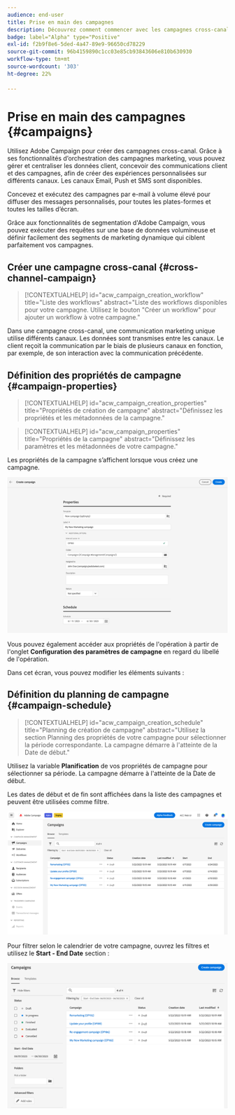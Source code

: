```yaml
---
audience: end-user
title: Prise en main des campagnes
description: Découvrez comment commencer avec les campagnes cross-canal.
badge: label="Alpha" type="Positive"
exl-id: f2b9f8e6-5ded-4a47-89e9-96650cd78229
source-git-commit: 96b4159890c1cc03e85cb93843606e810b630930
workflow-type: tm+mt
source-wordcount: '303'
ht-degree: 22%

---
```


# Prise en main des campagnes {#campaigns}

Utilisez Adobe Campaign pour créer des campagnes cross-canal. Grâce à ses fonctionnalités d’orchestration des campagnes marketing, vous pouvez gérer et centraliser les données client, concevoir des communications client et des campagnes, afin de créer des expériences personnalisées sur différents canaux. Les canaux Email, Push et SMS sont disponibles.

Concevez et exécutez des campagnes par e-mail à volume élevé pour diffuser des messages personnalisés, pour toutes les plates-formes et toutes les tailles d’écran.
<!--Measure the effectiveness of your deliveries with detailed reports including thecounts of opens, clicks, forwards, and more.--> Grâce aux fonctionnalités de segmentation d&#39;Adobe Campaign, vous pouvez exécuter des requêtes sur une base de données volumineuse et définir facilement des segments de marketing dynamique qui ciblent parfaitement vos campagnes.

## Créer une campagne cross-canal {#cross-channel-campaign}


>[!CONTEXTUALHELP]
>id="acw_campaign_creation_workflow"
>title="Liste des workflows"
>abstract="Liste des workflows disponibles pour votre campagne. Utilisez le bouton &quot;Créer un workflow&quot; pour ajouter un workflow à votre campagne."



Dans une campagne cross-canal, une communication marketing unique utilise différents canaux. Les données sont transmises entre les canaux. Le client reçoit la communication par le biais de plusieurs canaux en fonction, par exemple, de son interaction avec la communication précédente.

## Définition des propriétés de campagne {#campaign-properties}

>[!CONTEXTUALHELP]
>id="acw_campaign_creation_properties"
>title="Propriétés de création de campagne"
>abstract="Définissez les propriétés et les métadonnées de la campagne."

>[!CONTEXTUALHELP]
>id="acw_campaign_properties"
>title="Propriétés de la campagne"
>abstract="Définissez les paramètres et les métadonnées de votre campagne."

Les propriétés de la campagne s’affichent lorsque vous créez une campagne.

![Définition des propriétés de campagne](assets/campaign-properties.png)

Vous pouvez également accéder aux propriétés de l&#39;opération à partir de l&#39;onglet **Configuration des paramètres de campagne** en regard du libellé de l&#39;opération.

Dans cet écran, vous pouvez modifier les éléments suivants :



## Définition du planning de campagne {#campaign-schedule}

>[!CONTEXTUALHELP]
>id="acw_campaign_creation_schedule"
>title="Planning de création de campagne"
>abstract="Utilisez la section Planning des propriétés de votre campagne pour sélectionner la période correspondante. La campagne démarre à l&#39;atteinte de la Date de début."

Utilisez la variable **Planification** de vos propriétés de campagne pour sélectionner sa période. La campagne démarre à l&#39;atteinte de la Date de début.

Les dates de début et de fin sont affichées dans la liste des campagnes et peuvent être utilisées comme filtre.

![Liste des campagnes](assets/campaign-list.png)

Pour filtrer selon le calendrier de votre campagne, ouvrez les filtres et utilisez le **Start - End Date** section :

![Liste des campagnes](assets/campaign-filter-on-dates.png)

